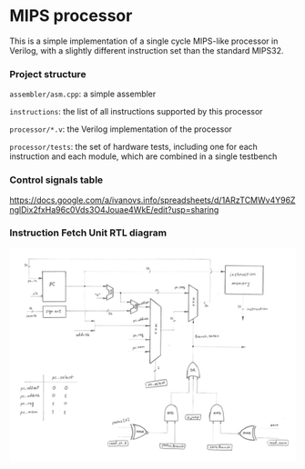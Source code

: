 # MIPS processor
This is a simple implementation of a single cycle MIPS-like processor in Verilog, with a slightly different instruction set than the standard MIPS32.

### Project structure
`assembler/asm.cpp`: a simple assembler

`instructions`: the list of all instructions supported by this processor

`processor/*.v`: the Verilog implementation of the processor

`processor/tests`: the set of hardware tests, including one for each instruction and each module, which are combined in a single testbench

### Control signals table
https://docs.google.com/a/ivanovs.info/spreadsheets/d/1ARzTCMWv4Y96ZnglDix2fxHa96c0Vds3O4Jouae4WkE/edit?usp=sharing

### Instruction Fetch Unit RTL diagram

![IFU](/IFU.png)
